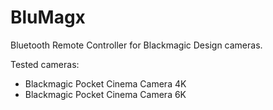 # BluMagx
Bluetooth Remote Controller for Blackmagic Design cameras.

Tested cameras:
* Blackmagic Pocket Cinema Camera 4K
* Blackmagic Pocket Cinema Camera 6K

